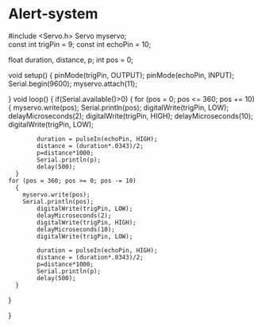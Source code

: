 # Alert-system
#include <Servo.h>
Servo myservo;  
const int trigPin = 9;
const int echoPin = 10;

float duration, distance, p;
int pos = 0;    

void setup() 
{
  pinMode(trigPin, OUTPUT);
  pinMode(echoPin, INPUT);
  Serial.begin(9600);
  myservo.attach(11);
 
}
void loop() 
{
  if(Serial.available()>0)
  {
    for (pos = 0; pos <= 360; pos += 10) 
      { 
        myservo.write(pos); 
        Serial.println(pos); 
            digitalWrite(trigPin, LOW);
            delayMicroseconds(2);
            digitalWrite(trigPin, HIGH);
            delayMicroseconds(10);
            digitalWrite(trigPin, LOW);
          
            duration = pulseIn(echoPin, HIGH);
            distance = (duration*.0343)/2;
            p=distance*1000;
            Serial.println(p);
            delay(500);                      
      }
    for (pos = 360; pos >= 0; pos -= 10) 
      { 
        myservo.write(pos);
        Serial.println(pos);  
            digitalWrite(trigPin, LOW);
            delayMicroseconds(2);
            digitalWrite(trigPin, HIGH);
            delayMicroseconds(10);
            digitalWrite(trigPin, LOW);
          
            duration = pulseIn(echoPin, HIGH);
            distance = (duration*.0343)/2;
            p=distance*1000;
            Serial.println(p);
            delay(500);
      } 
  }
    
}
